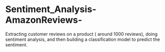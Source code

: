 # Sentiment_Analysis-AmazonReviews-
Extracting customer reviews on a product ( around 1000 reviews), doing sentiment analysis, and then building a classification model to predict the sentiment. 
